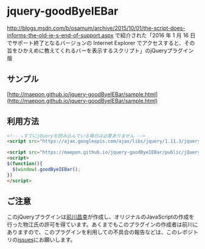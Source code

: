 # jquery-goodByeIEBar
http://blogs.msdn.com/b/osamum/archive/2015/10/01/the-script-does-informs-the-old-ie-s-end-of-support.aspx で紹介された「2016 年 1 月 16 日でサポート終了となるバージョンの Internet Explorer でアクセスすると、その旨をひかえめに教えてくれるバーを表示するスクリプト」のjQueryプラグイン版

## サンプル

[http://maepon.github.io/jquery-goodByeIEBar/sample.html](http://maepon.github.io/jquery-goodByeIEBar/sample.html)

## 利用方法

```html
<!-- ↓すでにjQueryを読み込んでいる場合は必要ありません -->
<script src="https://ajax.googleapis.com/ajax/libs/jquery/1.11.3/jquery.min.js"></script>

<script src="https://maepon.github.io/jquery-goodByeIEBar/public/jQuery.goodByeIEBar.min.js"></script>
<script>
$(function(){
  $(window).goodByeIEBar();
})
</script>
```

## ご注意

このjQueryプラグインは[前川昌幸](https://github.com/maepon)が作成し、オリジナルのJavaScriptの作成を行った物江氏の許可を得ています。あくまでもこのプラグインの作成者は前川にありますので、このプラグインを利用しての不具合の報告などは、このレポジトリの[issues](https://github.com/maepon/jquery-goodByeIEBar/issues)にお願いします。

